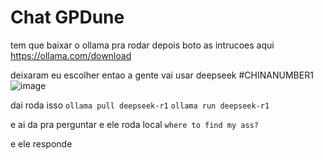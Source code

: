 # Chat GPDune


tem que baixar o ollama pra rodar depois boto as intrucoes aqui
https://ollama.com/download

deixaram eu escolher entao a gente vai usar deepseek #CHINANUMBER1
![image](https://github.com/user-attachments/assets/333f93f2-fb11-44db-be72-3658bf27643b)


dai roda isso
```ollama pull deepseek-r1```
```ollama run deepseek-r1```

e ai da pra perguntar e ele roda local
```where to find my ass?```

e ele responde  